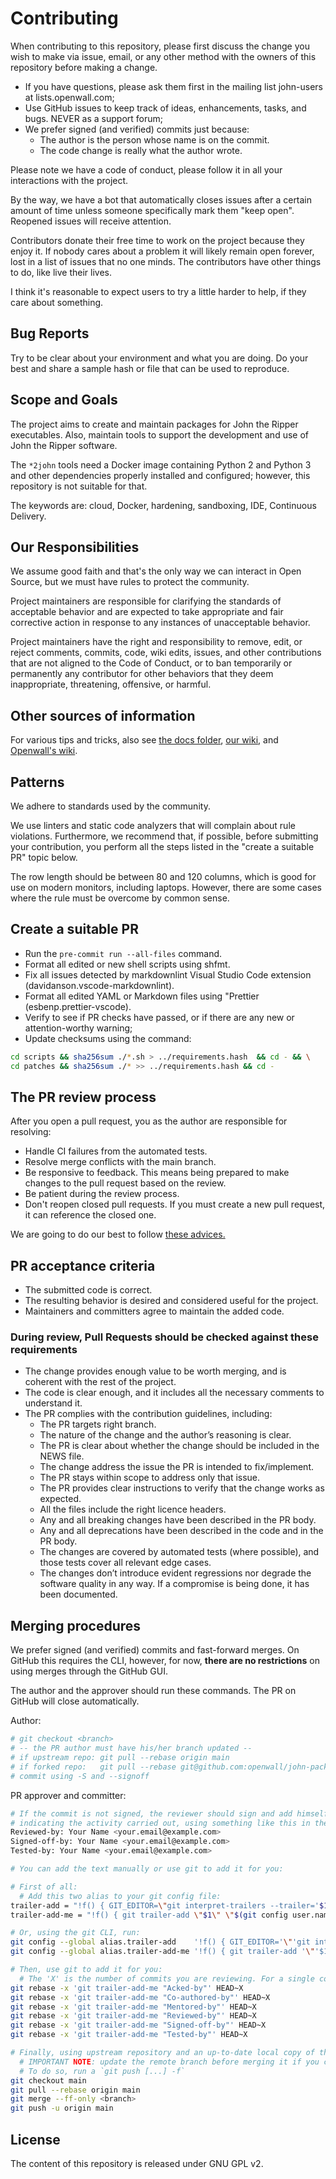 # Contributing

When contributing to this repository, please first discuss the change you wish to make via issue, email, or any other
method with the owners of this repository before making a change.

- If you have questions, please ask them first in the mailing list john-users at lists.openwall.com;
- Use GitHub issues to keep track of ideas, enhancements, tasks, and bugs. NEVER as a support forum;
- We prefer signed (and verified) commits just because:
  - The author is the person whose name is on the commit.
  - The code change is really what the author wrote.

Please note we have a code of conduct, please follow it in all your interactions with the project.

By the way, we have a bot that automatically closes issues after a certain amount of time unless someone specifically
mark them "keep open". Reopened issues will receive attention.

Contributors donate their free time to work on the project because they enjoy it. If nobody cares about a problem it
will likely remain open forever, lost in a list of issues that no one minds. The contributors have other things to do,
like live their lives.

I think it's reasonable to expect users to try a little harder to help, if they care about something.

## Bug Reports

Try to be clear about your environment and what you are doing. Do your best and share a sample hash or file that can be
used to reproduce.

## Scope and Goals

The project aims to create and maintain packages for John the Ripper executables. Also, maintain tools to support the
development and use of John the Ripper software.

The `*2john` tools need a Docker image containing Python 2 and Python 3 and other dependencies properly installed and
configured; however, this repository is not suitable for that.

The keywords are: cloud, Docker, hardening, sandboxing, IDE, Continuous Delivery.

## Our Responsibilities

We assume good faith and that's the only way we can interact in Open Source, but we must have rules to protect the
community.

Project maintainers are responsible for clarifying the standards of acceptable behavior and are expected to take
appropriate and fair corrective action in response to any instances of unacceptable behavior.

Project maintainers have the right and responsibility to remove, edit, or reject comments, commits, code, wiki edits,
issues, and other contributions that are not aligned to the Code of Conduct, or to ban temporarily or permanently any
contributor for other behaviors that they deem inappropriate, threatening, offensive, or harmful.

## Other sources of information

For various tips and tricks, also see [the docs folder](https://github.com/openwall/john-packages/tree/main/docs),
[our wiki](https://github.com/openwall/john-packages/wiki/), and [Openwall's wiki](https://openwall.info/wiki/john).

## Patterns

We adhere to standards used by the community.

We use linters and static code analyzers that will complain about rule violations. Furthermore, we recommend that, if
possible, before submitting your contribution, you perform all the steps listed in the "create a suitable PR" topic
below.

The row length should be between 80 and 120 columns, which is good for use on modern monitors, including laptops.
However, there are some cases where the rule must be overcome by common sense.

## Create a suitable PR

- Run the `pre-commit run --all-files` command.
- Format all edited or new shell scripts using shfmt.
- Fix all issues detected by markdownlint Visual Studio Code extension (davidanson.vscode-markdownlint).
- Format all edited YAML or Markdown files using "Prettier (esbenp.prettier-vscode).
- Verify to see if PR checks have passed, or if there are any new or attention-worthy warning;
- Update checksums using the command:

```bash
cd scripts && sha256sum ./*.sh > ../requirements.hash  && cd - && \
cd patches && sha256sum ./* >> ../requirements.hash && cd -
```

## The PR review process

After you open a pull request, you as the author are responsible for resolving:

- Handle CI failures from the automated tests.
- Resolve merge conflicts with the main branch.
- Be responsive to feedback. This means being prepared to make changes to the pull request based on the review.
- Be patient during the review process.
- Don't reopen closed pull requests. If you must create a new pull request, it can reference the closed one.

We are going to do our best to follow
[these advices.](https://phauer.com/2018/code-review-guidelines/#code-reviews-guidelines-for-the-reviewer)

## PR acceptance criteria

- The submitted code is correct.
- The resulting behavior is desired and considered useful for the project.
- Maintainers and committers agree to maintain the added code.

### During review, Pull Requests should be checked against these requirements

- The change provides enough value to be worth merging, and is coherent with the rest of the project.
- The code is clear enough, and it includes all the necessary comments to understand it.
- The PR complies with the contribution guidelines, including:
  - The PR targets right branch.
  - The nature of the change and the author’s reasoning is clear.
  - The PR is clear about whether the change should be included in the NEWS file.
  - The change address the issue the PR is intended to fix/implement.
  - The PR stays within scope to address only that issue.
  - The PR provides clear instructions to verify that the change works as expected.
  - All the files include the right licence headers.
  - Any and all breaking changes have been described in the PR body.
  - Any and all deprecations have been described in the code and in the PR body.
  - The changes are covered by automated tests (where possible), and those tests cover all relevant edge cases.
  - The changes don’t introduce evident regressions nor degrade the software quality in any way. If a compromise is
    being done, it has been documented.

## Merging procedures

We prefer signed (and verified) commits and fast-forward merges. On GitHub this requires the CLI, however, for now,
**there are no restrictions** on using merges through the GitHub GUI.

The author and the approver should run these commands. The PR on GitHub will close automatically.

Author:

```bash
# git checkout <branch>
# -- the PR author must have his/her branch updated --
# if upstream repo: git pull --rebase origin main
# if forked repo:   git pull --rebase git@github.com:openwall/john-packages.git
# commit using -S and --signoff
```

PR approver and committer:

```bash
# If the commit is not signed, the reviewer should sign and add himself (or herself)
# indicating the activity carried out, using something like this in the commit message:
Reviewed-by: Your Name <your.email@example.com>
Signed-off-by: Your Name <your.email@example.com>
Tested-by: Your Name <your.email@example.com>

# You can add the text manually or use git to add it for you:

# First of all:
  # Add this two alias to your git config file:
trailer-add = "!f() { GIT_EDITOR=\"git interpret-trailers --trailer='$1: $2' --in-place\" git commit --amend; }; f"
trailer-add-me = "!f() { git trailer-add \"$1\" \"$(git config user.name) <$(git config user.email)>\"; }; f"

# Or, using the git CLI, run:
git config --global alias.trailer-add    '!f() { GIT_EDITOR='\"'git interpret-trailers --trailer='\''$1: $2'\'' --in-place'\"' git commit --amend; }; f'
git config --global alias.trailer-add-me '!f() { git trailer-add '\"'$1'\"' '\"'$(git config user.name) <$(git config user.email)>'\"'; }; f'

# Then, use git to add it for you:
  # The 'X' is the number of commits you are reviewing. For a single commit, use `HEAD~1`.
git rebase -x 'git trailer-add-me "Acked-by"' HEAD~X
git rebase -x 'git trailer-add-me "Co-authored-by"' HEAD~X
git rebase -x 'git trailer-add-me "Mentored-by"' HEAD~X
git rebase -x 'git trailer-add-me "Reviewed-by"' HEAD~X
git rebase -x 'git trailer-add-me "Signed-off-by"' HEAD~X
git rebase -x 'git trailer-add-me "Tested-by"' HEAD~X

# Finally, using upstream repository and an up-to-date local copy of the PR branch.
  # IMPORTANT NOTE: update the remote branch before merging it if you changed anything locally.
  # To do so, run a `git push [...] -f`
git checkout main
git pull --rebase origin main
git merge --ff-only <branch>
git push -u origin main
```

## License

The content of this repository is released under GNU GPL v2.
